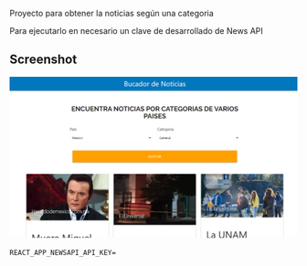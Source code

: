 Proyecto para obtener la noticias según una categoria

Para ejecutarlo en necesario un clave de desarrollado de News API

## Screenshot

![Pagina Principal](/screenshots/imagen1.png)

```
REACT_APP_NEWSAPI_API_KEY=
```
